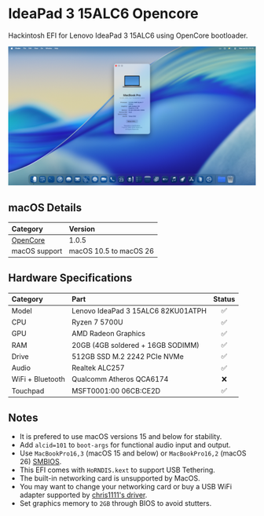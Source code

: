 # IdeaPad 3 15ALC6 Opencore

Hackintosh EFI for Lenovo IdeaPad 3 15ALC6 using OpenCore bootloader.

![Hackintosh Screenshot](images/screenshot.png)

## macOS Details

| Category                                               | Version                |
| :----------------------------------------------------- | :--------------------- |
| [OpenCore](https://github.com/acidanthera/OpenCorePkg) | 1.0.5                  |
| macOS support                                          | macOS 10.5 to macOS 26 |

## Hardware Specifications

| Category         | Part                               | Status |
| :--------------- | :--------------------------------- | :----: |
| Model            | Lenovo IdeaPad 3 15ALC6 82KU01ATPH |   ✅   |
| CPU              | Ryzen 7 5700U                      |   ✅   |
| GPU              | AMD Radeon Graphics                |   ✅   |
| RAM              | 20GB (4GB soldered + 16GB SODIMM)  |   ✅   |
| Drive            | 512GB SSD M.2 2242 PCIe NVMe       |   ✅   |
| Audio            | Realtek ALC257                     |   ✅   |
| WiFi + Bluetooth | Qualcomm Atheros QCA6174           |   ❌   |
| Touchpad         | MSFT0001:00 06CB:CE2D              |   ✅   |

## Notes

- It is prefered to use macOS versions 15 and below for stability.
- Add `alcid=101` to `boot-args` for functional audio input and output.
- Use `MacBookPro16,3` (macOS 15 and below) or `MacBookPro16,2` (macOS 26) [SMBIOS](https://github.com/corpnewt/GenSMBIOS).
- This EFI comes with `HoRNDIS.kext` to support USB Tethering.
- The built-in networking card is unsupported by MacOS.
- You may want to change your networking card or buy a USB WiFi adapter supported by [chris1111's driver](https://github.com/chris1111/Wireless-USB-OC-Big-Sur-Adapter).
- Set graphics memory to `2GB` through BIOS to avoid stutters.
